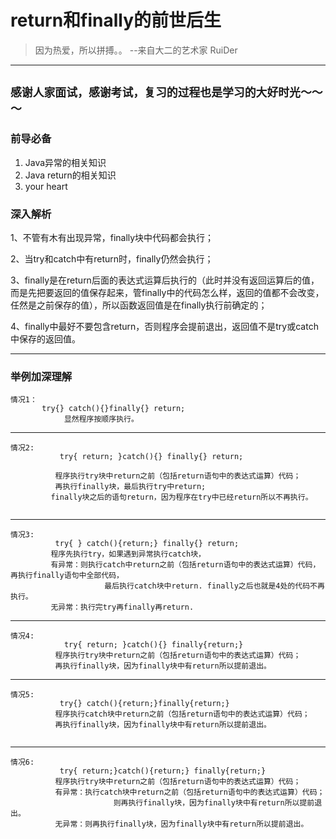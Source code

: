 # return和finally的前世后生
> 因为热爱，所以拼搏。。            --来自大二的艺术家     RuiDer
------------------------
`感谢人家面试，感谢考试，复习的过程也是学习的大好时光～～～`
--------------------------

### 前导必备
1. Java异常的相关知识
2. Java return的相关知识
3. your heart

### 深入解析
1、不管有木有出现异常，finally块中代码都会执行；

2、当try和catch中有return时，finally仍然会执行；

3、finally是在return后面的表达式运算后执行的（此时并没有返回运算后的值，而是先把要返回的值保存起来，管finally中的代码怎么样，返回的值都不会改变，
任然是之前保存的值），所以函数返回值是在finally执行前确定的；

4、finally中最好不要包含return，否则程序会提前退出，返回值不是try或catch中保存的返回值。

--------------------------------------------------------
### 举例加深理解
```
情况1：
       try{} catch(){}finally{} return;
            显然程序按顺序执行。
```
-----------------------------------            

```
情况2:
           try{ return; }catch(){} finally{} return;
           
          程序执行try块中return之前（包括return语句中的表达式运算）代码；
          再执行finally块，最后执行try中return;
         finally块之后的语句return，因为程序在try中已经return所以不再执行。
 
 ```
------------------------------------------------         

```
情况3:
          try{ } catch(){return;} finally{} return;
         程序先执行try，如果遇到异常执行catch块，
         有异常：则执行catch中return之前（包括return语句中的表达式运算）代码，再执行finally语句中全部代码，
                     最后执行catch块中return. finally之后也就是4处的代码不再执行。
         无异常：执行完try再finally再return.
 ```
------------------------------- 

```
情况4:
            try{ return; }catch(){} finally{return;}
          程序执行try块中return之前（包括return语句中的表达式运算）代码；
          再执行finally块，因为finally块中有return所以提前退出。
 ```
-----------------------------------

```
情况5:
           try{} catch(){return;}finally{return;}
          程序执行catch块中return之前（包括return语句中的表达式运算）代码；
          再执行finally块，因为finally块中有return所以提前退出。
          
```          
------------------------------------------

```
情况6: 
           try{ return;}catch(){return;} finally{return;}
          程序执行try块中return之前（包括return语句中的表达式运算）代码；
          有异常：执行catch块中return之前（包括return语句中的表达式运算）代码；
                       则再执行finally块，因为finally块中有return所以提前退出。
          无异常：则再执行finally块，因为finally块中有return所以提前退出。
```


